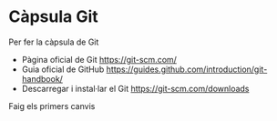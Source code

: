 # Càpsula Git
Per fer la càpsula de Git

* Pàgina oficial de Git https://git-scm.com/
* Guia oficial de GitHub https://guides.github.com/introduction/git-handbook/
* Descarregar i instal·lar el Git https://git-scm.com/downloads

Faig els primers canvis
